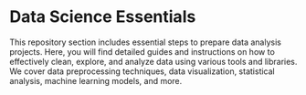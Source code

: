 # Data Science Essentials
This repository section includes essential steps to prepare data analysis projects. Here, you will find detailed guides and instructions on how to effectively clean, explore, and analyze data using various tools and libraries. We cover data preprocessing techniques, data visualization, statistical analysis, machine learning models, and more.
